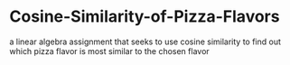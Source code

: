 # Cosine-Similarity-of-Pizza-Flavors
 a linear algebra assignment that seeks to use cosine similarity to find out which pizza flavor is most similar to the chosen flavor
